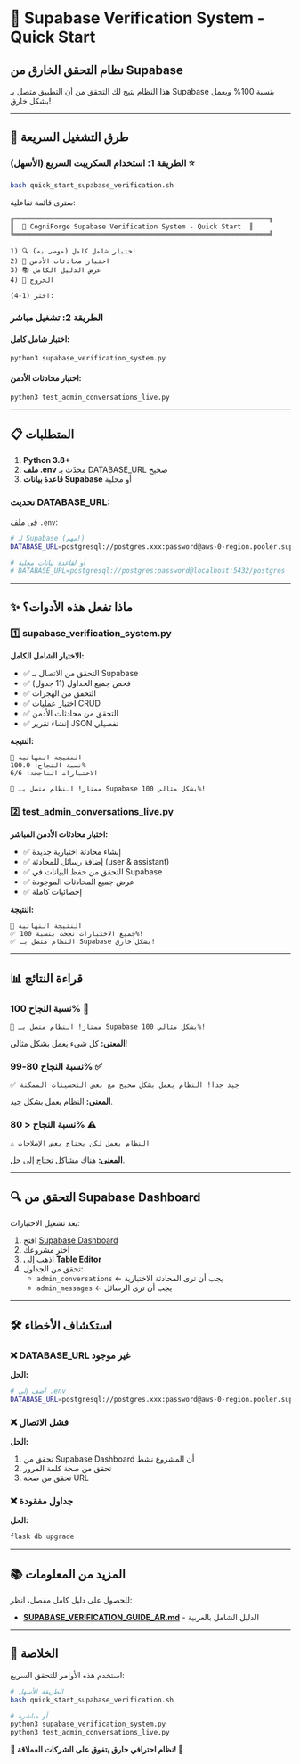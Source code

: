 # 🚀 Supabase Verification System - Quick Start

## نظام التحقق الخارق من Supabase

هذا النظام يتيح لك التحقق من أن التطبيق متصل بـ Supabase بنسبة 100% ويعمل بشكل خارق!

---

## 🎯 طرق التشغيل السريعة

### الطريقة 1: استخدام السكريبت السريع (الأسهل) ⭐

```bash
bash quick_start_supabase_verification.sh
```

سترى قائمة تفاعلية:
```
╔════════════════════════════════════════════════════════════════╗
║  🚀 CogniForge Supabase Verification System - Quick Start  ║
╚════════════════════════════════════════════════════════════════╝

1) 🔍 اختبار شامل كامل (موصى به)
2) 💬 اختبار محادثات الأدمن
3) 📚 عرض الدليل الكامل
4) 🚪 الخروج

اختر (1-4):
```

### الطريقة 2: تشغيل مباشر

#### اختبار شامل كامل:
```bash
python3 supabase_verification_system.py
```

#### اختبار محادثات الأدمن:
```bash
python3 test_admin_conversations_live.py
```

---

## 📋 المتطلبات

1. **Python 3.8+**
2. **ملف .env** محدّث بـ DATABASE_URL صحيح
3. **قاعدة بيانات Supabase** أو محلية

### تحديث DATABASE_URL:

في ملف `.env`:
```bash
# لـ Supabase (مهم!)
DATABASE_URL=postgresql://postgres.xxx:password@aws-0-region.pooler.supabase.com:5432/postgres

# أو لقاعدة بيانات محلية
# DATABASE_URL=postgresql://postgres:password@localhost:5432/postgres
```

---

## ✨ ماذا تفعل هذه الأدوات؟

### 1️⃣ supabase_verification_system.py

**الاختبار الشامل الكامل:**
- ✅ التحقق من الاتصال بـ Supabase
- ✅ فحص جميع الجداول (11 جدول)
- ✅ التحقق من الهجرات
- ✅ اختبار عمليات CRUD
- ✅ التحقق من محادثات الأدمن
- ✅ إنشاء تقرير JSON تفصيلي

**النتيجة:**
```
🎯 النتيجة النهائية
نسبة النجاح: 100.0%
الاختبارات الناجحة: 6/6

🎉 ممتاز! النظام متصل بـ Supabase بشكل مثالي 100%!
```

### 2️⃣ test_admin_conversations_live.py

**اختبار محادثات الأدمن المباشر:**
- ✅ إنشاء محادثة اختبارية جديدة
- ✅ إضافة رسائل للمحادثة (user & assistant)
- ✅ التحقق من حفظ البيانات في Supabase
- ✅ عرض جميع المحادثات الموجودة
- ✅ إحصائيات كاملة

**النتيجة:**
```
🎉 النتيجة النهائية
✅ جميع الاختبارات نجحت بنسبة 100%!
✅ النظام متصل بـ Supabase بشكل خارق!
```

---

## 📊 قراءة النتائج

### نسبة النجاح 100% 🎉
```
🎉 ممتاز! النظام متصل بـ Supabase بشكل مثالي 100%!
```
**المعنى:** كل شيء يعمل بشكل مثالي!

### نسبة النجاح 80-99% ✅
```
✅ جيد جداً! النظام يعمل بشكل صحيح مع بعض التحسينات الممكنة
```
**المعنى:** النظام يعمل بشكل جيد.

### نسبة النجاح < 80% ⚠️
```
⚠️ النظام يعمل لكن يحتاج بعض الإصلاحات
```
**المعنى:** هناك مشاكل تحتاج إلى حل.

---

## 🔍 التحقق من Supabase Dashboard

بعد تشغيل الاختبارات:

1. افتح [Supabase Dashboard](https://app.supabase.com)
2. اختر مشروعك
3. اذهب إلى **Table Editor**
4. تحقق من الجداول:
   - `admin_conversations` ← يجب أن ترى المحادثة الاختبارية
   - `admin_messages` ← يجب أن ترى الرسائل

---

## 🛠️ استكشاف الأخطاء

### ❌ DATABASE_URL غير موجود

**الحل:**
```bash
# أضف إلى .env
DATABASE_URL=postgresql://postgres.xxx:password@aws-0-region.pooler.supabase.com:5432/postgres
```

### ❌ فشل الاتصال

**الحل:**
1. تحقق من Supabase Dashboard أن المشروع نشط
2. تحقق من صحة كلمة المرور
3. تحقق من صحة URL

### ❌ جداول مفقودة

**الحل:**
```bash
flask db upgrade
```

---

## 📚 المزيد من المعلومات

للحصول على دليل كامل مفصل، انظر:
- **[SUPABASE_VERIFICATION_GUIDE_AR.md](SUPABASE_VERIFICATION_GUIDE_AR.md)** - الدليل الشامل بالعربية

---

## 🎯 الخلاصة

استخدم هذه الأوامر للتحقق السريع:

```bash
# الطريقة الأسهل
bash quick_start_supabase_verification.sh

# أو مباشرة
python3 supabase_verification_system.py
python3 test_admin_conversations_live.py
```

**🚀 نظام احترافي خارق يتفوق على الشركات العملاقة! 💪**
